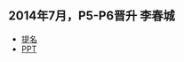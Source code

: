 ## 2014年7月，P5-P6晋升 李春城

* [提名](/seller?c=blog-index&f=blog-baoming)
* [PPT](/seller?c=blog-index&f=blog-ppt)
